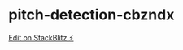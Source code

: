 # pitch-detection-cbzndx

[Edit on StackBlitz ⚡️](https://stackblitz.com/edit/pitch-detection-cbzndx)
